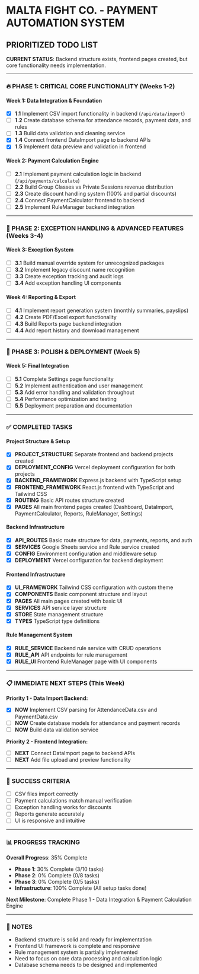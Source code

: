 # MALTA FIGHT CO. - PAYMENT AUTOMATION SYSTEM
## PRIORITIZED TODO LIST

**CURRENT STATUS**: Backend structure exists, frontend pages created, but core functionality needs implementation.

---

### 🔥 **PHASE 1: CRITICAL CORE FUNCTIONALITY** (Weeks 1-2)

#### **Week 1: Data Integration & Foundation**
- [x] **1.1** Implement CSV import functionality in backend (`/api/data/import`)
- [ ] **1.2** Create database schema for attendance records, payment data, and rules
- [ ] **1.3** Build data validation and cleaning service
- [x] **1.4** Connect frontend DataImport page to backend APIs
- [x] **1.5** Implement data preview and validation in frontend

#### **Week 2: Payment Calculation Engine**
- [ ] **2.1** Implement payment calculation logic in backend (`/api/payments/calculate`)
- [ ] **2.2** Build Group Classes vs Private Sessions revenue distribution
- [ ] **2.3** Create discount handling system (100% and partial discounts)
- [ ] **2.4** Connect PaymentCalculator frontend to backend
- [ ] **2.5** Implement RuleManager backend integration

---

### 🎯 **PHASE 2: EXCEPTION HANDLING & ADVANCED FEATURES** (Weeks 3-4)

#### **Week 3: Exception System**
- [ ] **3.1** Build manual override system for unrecognized packages
- [ ] **3.2** Implement legacy discount name recognition
- [ ] **3.3** Create exception tracking and audit logs
- [ ] **3.4** Add exception handling UI components

#### **Week 4: Reporting & Export**
- [ ] **4.1** Implement report generation system (monthly summaries, payslips)
- [ ] **4.2** Create PDF/Excel export functionality
- [ ] **4.3** Build Reports page backend integration
- [ ] **4.4** Add report history and download management

---

### 🔧 **PHASE 3: POLISH & DEPLOYMENT** (Week 5)

#### **Week 5: Final Integration**
- [ ] **5.1** Complete Settings page functionality
- [ ] **5.2** Implement authentication and user management
- [ ] **5.3** Add error handling and validation throughout
- [ ] **5.4** Performance optimization and testing
- [ ] **5.5** Deployment preparation and documentation

---

### ✅ **COMPLETED TASKS**

#### **Project Structure & Setup**
- [x] **PROJECT_STRUCTURE** Separate frontend and backend projects created
- [x] **DEPLOYMENT_CONFIG** Vercel deployment configuration for both projects
- [x] **BACKEND_FRAMEWORK** Express.js backend with TypeScript setup
- [x] **FRONTEND_FRAMEWORK** React.js frontend with TypeScript and Tailwind CSS
- [x] **ROUTING** Basic API routes structure created
- [x] **PAGES** All main frontend pages created (Dashboard, DataImport, PaymentCalculator, Reports, RuleManager, Settings)

#### **Backend Infrastructure**
- [x] **API_ROUTES** Basic route structure for data, payments, reports, and auth
- [x] **SERVICES** Google Sheets service and Rule service created
- [x] **CONFIG** Environment configuration and middleware setup
- [x] **DEPLOYMENT** Vercel configuration for backend deployment

#### **Frontend Infrastructure**
- [x] **UI_FRAMEWORK** Tailwind CSS configuration with custom theme
- [x] **COMPONENTS** Basic component structure and layout
- [x] **PAGES** All main pages created with basic UI
- [x] **SERVICES** API service layer structure
- [x] **STORE** State management structure
- [x] **TYPES** TypeScript type definitions

#### **Rule Management System**
- [x] **RULE_SERVICE** Backend rule service with CRUD operations
- [x] **RULE_API** API endpoints for rule management
- [x] **RULE_UI** Frontend RuleManager page with UI components

---

### 📋 **IMMEDIATE NEXT STEPS** (This Week)

**Priority 1 - Data Import Backend:**
- [x] **NOW** Implement CSV parsing for AttendanceData.csv and PaymentData.csv
- [ ] **NOW** Create database models for attendance and payment records
- [ ] **NOW** Build data validation service

**Priority 2 - Frontend Integration:**
- [ ] **NEXT** Connect DataImport page to backend APIs
- [ ] **NEXT** Add file upload and preview functionality

---

### 🎯 **SUCCESS CRITERIA**
- [ ] CSV files import correctly
- [ ] Payment calculations match manual verification
- [ ] Exception handling works for discounts
- [ ] Reports generate accurately
- [ ] UI is responsive and intuitive

---

### 📊 **PROGRESS TRACKING**

**Overall Progress**: 35% Complete
- **Phase 1**: 30% Complete (3/10 tasks)
- **Phase 2**: 0% Complete (0/8 tasks)  
- **Phase 3**: 0% Complete (0/5 tasks)
- **Infrastructure**: 100% Complete (All setup tasks done)

**Next Milestone**: Complete Phase 1 - Data Integration & Payment Calculation Engine

---

### 📝 **NOTES**
- Backend structure is solid and ready for implementation
- Frontend UI framework is complete and responsive
- Rule management system is partially implemented
- Need to focus on core data processing and calculation logic
- Database schema needs to be designed and implemented
